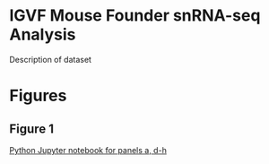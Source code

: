 # IGVF Mouse Founder snRNA-seq Analysis

Description of dataset

# Figures
## Figure 1
[Python Jupyter notebook for panels a, d-h](https://github.com/erebboah/8cube_paper/blob/main/notebooks/Fig1.ipynb)
